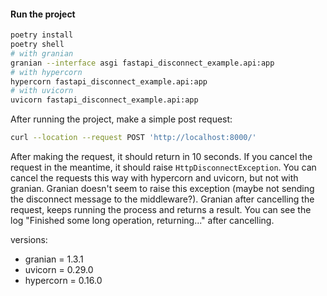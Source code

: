 #### Run the project

```bash
poetry install
poetry shell
# with granian
granian --interface asgi fastapi_disconnect_example.api:app
# with hypercorn
hypercorn fastapi_disconnect_example.api:app
# with uvicorn
uvicorn fastapi_disconnect_example.api:app
```

After running the project, make a simple post request:

```bash
curl --location --request POST 'http://localhost:8000/'
```

After making the request, it should return in 10 seconds. If you cancel the request in the meantime, it should raise `HttpDisconnectException`.
You can cancel the requests this way with hypercorn and uvicorn, but not with granian. Granian doesn't seem to raise this exception (maybe not sending the disconnect message to the middleware?).
Granian after cancelling the request, keeps running the process and returns a result. You can see the log "Finished some long operation, returning..." after cancelling.

versions:

- granian = 1.3.1
- uvicorn = 0.29.0
- hypercorn = 0.16.0
